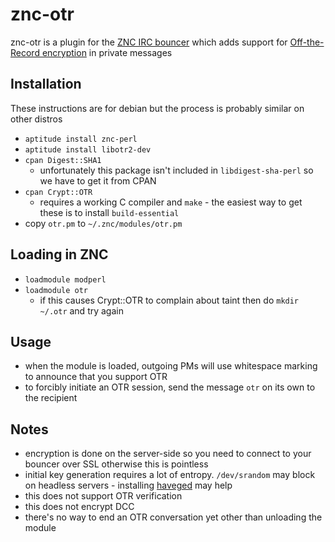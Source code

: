 znc-otr
=======

znc-otr is a plugin for the [ZNC IRC bouncer](http://znc.in/) which adds support for [Off-the-Record encryption](http://www.cypherpunks.ca/otr/) in private messages

Installation
------------

These instructions are for debian but the process is probably similar on other distros

* `aptitude install znc-perl`
* `aptitude install libotr2-dev`
* `cpan Digest::SHA1`
    * unfortunately this package isn't included in `libdigest-sha-perl` so we have to get it from CPAN
* `cpan Crypt::OTR`
    * requires a working C compiler and `make` - the easiest way to get these is to install `build-essential`
* copy `otr.pm` to `~/.znc/modules/otr.pm`

Loading in ZNC
--------------

* `loadmodule modperl`
* `loadmodule otr`
    * if this causes Crypt::OTR to complain about taint then do `mkdir ~/.otr` and try again

Usage
-----

* when the module is loaded, outgoing PMs will use whitespace marking to announce that you support OTR
* to forcibly initiate an OTR session, send the message `otr` on its own to the recipient

Notes
-----

* encryption is done on the server-side so you need to connect to your bouncer over SSL otherwise this is pointless
* initial key generation requires a lot of entropy. `/dev/srandom` may block on headless servers - installing [haveged](http://www.issihosts.com/haveged/) may help
* this does not support OTR verification
* this does not encrypt DCC
* there's no way to end an OTR conversation yet other than unloading the module
